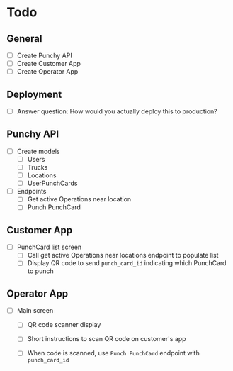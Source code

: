 
# Todo

## General

- [ ] Create Punchy API
- [ ] Create Customer App
- [ ] Create Operator App

## Deployment

- [ ] Answer question: How would you actually deploy this to production?

## Punchy API

- [ ] Create models
  - [ ] Users
  - [ ] Trucks
  - [ ] Locations
  - [ ] UserPunchCards

- [ ] Endpoints
  - [ ] Get active Operations near location
  - [ ] Punch PunchCard

## Customer App

- [ ] PunchCard list screen
  - [ ] Call get active Operations near locations endpoint to populate list
  - [ ] Display QR code to send `punch_card_id` indicating which PunchCard to punch

## Operator App

- [ ] Main screen
  - [ ] QR code scanner display
  - [ ] Short instructions to scan QR code on customer's app
  - [ ] When code is scanned, use `Punch PunchCard` endpoint with `punch_card_id`


